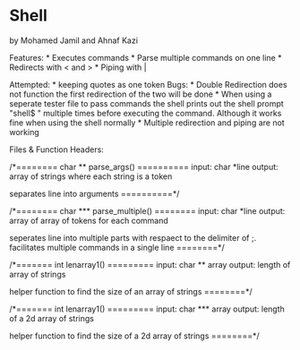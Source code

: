 # Shell
by Mohamed Jamil and Ahnaf Kazi

Features:
	* Executes commands
	* Parse multiple commands on one line
	* Redirects with < and >
	* Piping with |

Attempted:
	* keeping quotes as one token
Bugs:
	* Double Redirection does not function the first redirection of the two will be done
	* When using a seperate tester file to pass commands the shell prints out the shell prompt "shell$ " multiple times before executing the command. Although it works fine when using the shell normally
	* Multiple redirection and piping are not working

Files & Function Headers:

/*======== char ** parse_args() ==========
  input: char *line
  output: array of strings where each string is a token

  separates line into arguments
 ==========*/

/*======== char *** parse_multiple() ========
  input: char *line
  output: array of array of tokens for each command

  seperates line into multiple parts with respaect to the delimiter of ;.
  facilitates multiple commands in a single line
 ========*/
 
 /*======= int lenarray1() =========
   input: char ** array
   output: length of array of strings
   
   helper function to find the size of an array of strings
 ========*/
 
  /*======= int lenarray1() =========
   input: char *** array
   output: length of a 2d array of strings
   
   helper function to find the size of a 2d array of strings
 ========*/
